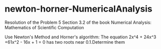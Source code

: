 # newton-horner-NumericalAnalysis
Resolution of the Problem 5 Section 3.2 of the book Numerical Analysis: Mathematics of Scientific Computation

Use Newton's Method and Horner's algorithm: 
The equation 2x^4 + 24x^3 +61x^2 - 16x + 1 = 0 has two roots near 0.1.Determine them
